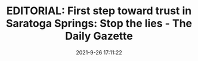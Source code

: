 ---
"title": "EDITORIAL: First step toward trust in Saratoga Springs: Stop the lies - The Daily Gazette"
"date": "2021-9-26 17:11:22"
"feed_name": "GOOGLENEWSCONSTRUCTION"
"feed_website": "https://news.google.com/search?q=construction%2Bincident&hl=en-US&gl=US&ceid=US:en"
"feed_rss": "https://news.google.com/rss/search?q=construction%2Bincident&hl=en-US&gl=US&ceid=US:en"
"link": "https://dailygazette.com/2021/09/26/editorial-first-step-toward-trust-in-saratoga-springs-stop-the-lies/"
"file": "_posts/2021-1-1-711ba3b4d6e5f76762c6ef5decc0304cb635bd9b.md"
"accident": "0"
"drilling": "0"
"dead": "0"
"injured": "0"
"where": "unknown site"
"place": "unknown place"
---
